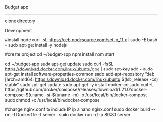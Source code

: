 Budget app
***********
clone directory

Development

#install node
curl -sL https://deb.nodesource.com/setup_11.x | sudo -E bash -
sudo apt-get install -y nodejs

#create project
cd ~/budget-app
npm install
npm start

cd ~/budget-app
sudo apt-get update
sudo curl -fsSL https://download.docker.com/linux/ubuntu/gpg | sudo apt-key add -
sudo apt-get install software-properties-common
sudo add-apt-repository "deb [arch=amd64] https://download.docker.com/linux/ubuntu $(lsb_release -cs) stable"
sudo apt-get update
sudo apt-get -y install docker-ce
sudo curl -L https://github.com/docker/compose/releases/download/1.21.0/docker-compose-$(uname -s)-$(uname -m) -o /usr/local/bin/docker-compose
sudo chmod +x /usr/local/bin/docker-compose

#change nginx.conf to include IP
ip a
nano nginx.conf
sudo docker build --rm -f Dockerfile -t server .
sudo docker run -d -p 80:80 server
